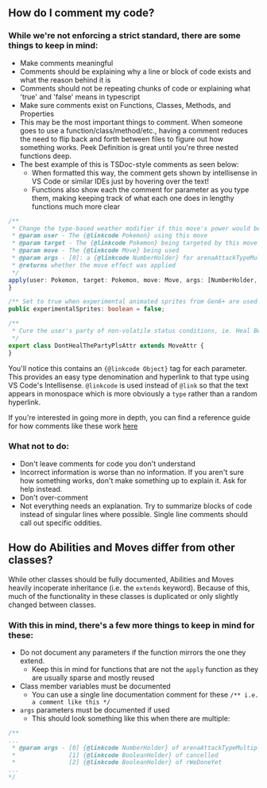 ## How do I comment my code?

### While we're not enforcing a strict standard, there are some things to keep in mind:
- Make comments meaningful
 - Comments should be explaining why a line or block of code exists and what the reason behind it is
 - Comments should not be repeating chunks of code or explaining what 'true' and 'false' means in typescript
- Make sure comments exist on Functions, Classes, Methods, and Properties
 - This may be the most important things to comment. When someone goes to use a function/class/method/etc., having a comment reduces the need to flip back and forth between files to figure out how something works. Peek Definition is great until you're three nested functions deep.
 - The best example of this is TSDoc-style comments as seen below:
   - When formatted this way, the comment gets shown by intellisense in VS Code or similar IDEs just by hovering over the text!
   - Functions also show each the comment for parameter as you type them, making keeping track of what each one does in lengthy functions much more clear
```ts
/**
 * Change the type-based weather modifier if this move's power would be reduced by it
 * @param user - The {@linkcode Pokemon} using this move
 * @param target - The {@linkcode Pokemon} being targeted by this move
 * @param move - The {@linkcode Move} being used
 * @param args - [0]: a {@linkcode NumberHolder} for arenaAttackTypeMultiplier
 * @returns whether the move effect was applied
 */
apply(user: Pokemon, target: Pokemon, move: Move, args: [NumberHolder, ...any]): boolean {
}

/** Set to true when experimental animated sprites from Gen6+ are used */
public experimentalSprites: boolean = false;

/**
 * Cure the user's party of non-volatile status conditions, ie. Heal Bell, Aromatherapy
 */
export class DontHealThePartyPlsAttr extends MoveAttr {
}
```
You'll notice this contains an `{@linkcode Object}` tag for each parameter. This provides an easy type denomination and hyperlink to that type using VS Code's Intellisense. `@linkcode` is used instead of `@link` so that the text appears in monospace which is more obviously a `type` rather than a random hyperlink.

If you're interested in going more in depth, you can find a reference guide for how comments like these work [here](https://tsdoc.org)

### What not to do:
- Don't leave comments for code you don't understand
 - Incorrect information is worse than no information. If you aren't sure how something works, don't make something up to explain it. Ask for help instead.
- Don't over-comment
 - Not everything needs an explanation. Try to summarize blocks of code instead of singular lines where possible. Single line comments should call out specific oddities.

## How do Abilities and Moves differ from other classes?
While other classes should be fully documented, Abilities and Moves heavily incoperate inheritance (i.e. the `extends` keyword). Because of this, much of the functionality in these classes is duplicated or only slightly changed between classes.
### With this in mind, there's a few more things to keep in mind for these:
- Do not document any parameters if the function mirrors the one they extend.
  - Keep this in mind for functions that are not the `apply` function as they are usually sparse and mostly reused
- Class member variables must be documented
  - You can use a single line documentation comment for these `/** i.e. a comment like this */`
- `args` parameters must be documented if used
  - This should look something like this when there are multiple:
```ts
/**
...
 * @param args - [0] {@linkcode NumberHolder} of arenaAttackTypeMultiplier;
 *               [1] {@linkcode BooleanHolder} of cancelled
 *               [2] {@linkcode BooleanHolder} of rWeDoneYet
...
*/
```
